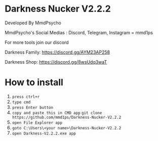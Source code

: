 # Darkness Nucker V2.2.2
Developed By MmdPsycho

MmdPsycho's Social Medias : Discord, Telegram, Instagram = mmd1ps

For more tools join our discord

Darkness Family: https://discord.gg/AYM23AP258

Darkness Shop: https://discord.gg/8wsUdq3waT


# How to install

1. `press ctrl+r`
2. `type cmd`
3. `press Enter button`
4. `copy and paste this in CMD app`
    ```git clone https://github.com/mmd1ps/Darkness-Nucker-V2.2.2```
5. `open File Explorer app`
6. `goto C:\Users\<your name>\Darkness-Nucker-V2.2.2`
7. `open Darkness-V2.2.2.exe app`
